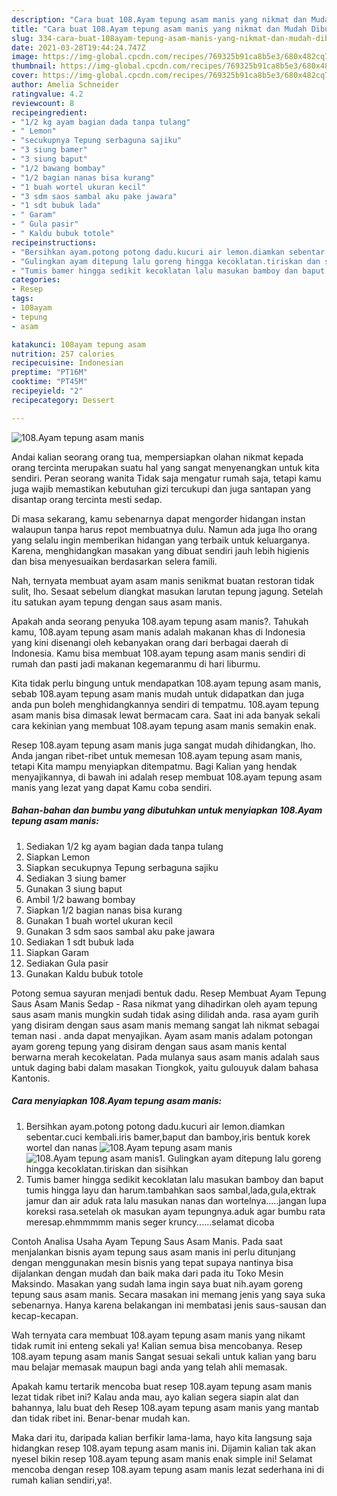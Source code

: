 ```yaml
---
description: "Cara buat 108.Ayam tepung asam manis yang nikmat dan Mudah Dibuat"
title: "Cara buat 108.Ayam tepung asam manis yang nikmat dan Mudah Dibuat"
slug: 334-cara-buat-108ayam-tepung-asam-manis-yang-nikmat-dan-mudah-dibuat
date: 2021-03-28T19:44:24.747Z
image: https://img-global.cpcdn.com/recipes/769325b91ca8b5e3/680x482cq70/108ayam-tepung-asam-manis-foto-resep-utama.jpg
thumbnail: https://img-global.cpcdn.com/recipes/769325b91ca8b5e3/680x482cq70/108ayam-tepung-asam-manis-foto-resep-utama.jpg
cover: https://img-global.cpcdn.com/recipes/769325b91ca8b5e3/680x482cq70/108ayam-tepung-asam-manis-foto-resep-utama.jpg
author: Amelia Schneider
ratingvalue: 4.2
reviewcount: 8
recipeingredient:
- "1/2 kg ayam bagian dada tanpa tulang"
- " Lemon"
- "secukupnya Tepung serbaguna sajiku"
- "3 siung bamer"
- "3 siung baput"
- "1/2 bawang bombay"
- "1/2 bagian nanas bisa kurang"
- "1 buah wortel ukuran kecil"
- "3 sdm saos sambal aku pake jawara"
- "1 sdt bubuk lada"
- " Garam"
- " Gula pasir"
- " Kaldu bubuk totole"
recipeinstructions:
- "Bersihkan ayam.potong potong dadu.kucuri air lemon.diamkan sebentar.cuci kembali.iris bamer,baput dan bamboy,iris bentuk korek wortel dan nanas"
- "Gulingkan ayam ditepung lalu goreng hingga kecoklatan.tiriskan dan sisihkan"
- "Tumis bamer hingga sedikit kecoklatan lalu masukan bamboy dan baput tumis hingga layu dan harum.tambahkan saos sambal,lada,gula,ektrak jamur dan air aduk rata lalu masukan nanas dan wortelnya.....jangan lupa koreksi rasa.setelah ok masukan ayam tepungnya.aduk agar bumbu rata meresap.ehmmmmm manis seger kruncy......selamat dicoba"
categories:
- Resep
tags:
- 108ayam
- tepung
- asam

katakunci: 108ayam tepung asam 
nutrition: 257 calories
recipecuisine: Indonesian
preptime: "PT16M"
cooktime: "PT45M"
recipeyield: "2"
recipecategory: Dessert

---
```



![108.Ayam tepung asam manis](https://img-global.cpcdn.com/recipes/769325b91ca8b5e3/680x482cq70/108ayam-tepung-asam-manis-foto-resep-utama.jpg)

Andai kalian seorang orang tua, mempersiapkan olahan nikmat kepada orang tercinta merupakan suatu hal yang sangat menyenangkan untuk kita sendiri. Peran seorang  wanita Tidak saja mengatur rumah saja, tetapi kamu juga wajib memastikan kebutuhan gizi tercukupi dan juga santapan yang disantap orang tercinta mesti sedap.

Di masa  sekarang, kamu sebenarnya dapat mengorder hidangan instan walaupun tanpa harus repot membuatnya dulu. Namun ada juga lho orang yang selalu ingin memberikan hidangan yang terbaik untuk keluarganya. Karena, menghidangkan masakan yang dibuat sendiri jauh lebih higienis dan bisa menyesuaikan berdasarkan selera famili. 

Nah, ternyata membuat ayam asam manis senikmat buatan restoran tidak sulit, lho. Sesaat sebelum diangkat masukan larutan tepung jagung. Setelah itu satukan ayam tepung dengan saus asam manis.

Apakah anda seorang penyuka 108.ayam tepung asam manis?. Tahukah kamu, 108.ayam tepung asam manis adalah makanan khas di Indonesia yang kini disenangi oleh kebanyakan orang dari berbagai daerah di Indonesia. Kamu bisa membuat 108.ayam tepung asam manis sendiri di rumah dan pasti jadi makanan kegemaranmu di hari liburmu.

Kita tidak perlu bingung untuk mendapatkan 108.ayam tepung asam manis, sebab 108.ayam tepung asam manis mudah untuk didapatkan dan juga anda pun boleh menghidangkannya sendiri di tempatmu. 108.ayam tepung asam manis bisa dimasak lewat bermacam cara. Saat ini ada banyak sekali cara kekinian yang membuat 108.ayam tepung asam manis semakin enak.

Resep 108.ayam tepung asam manis juga sangat mudah dihidangkan, lho. Anda jangan ribet-ribet untuk memesan 108.ayam tepung asam manis, tetapi Kita mampu menyiapkan ditempatmu. Bagi Kalian yang hendak menyajikannya, di bawah ini adalah resep membuat 108.ayam tepung asam manis yang lezat yang dapat Kamu coba sendiri.

<!--inarticleads1-->

##### Bahan-bahan dan bumbu yang dibutuhkan untuk menyiapkan 108.Ayam tepung asam manis:

1. Sediakan 1/2 kg ayam bagian dada tanpa tulang
1. Siapkan  Lemon
1. Siapkan secukupnya Tepung serbaguna sajiku
1. Sediakan 3 siung bamer
1. Gunakan 3 siung baput
1. Ambil 1/2 bawang bombay
1. Siapkan 1/2 bagian nanas bisa kurang
1. Gunakan 1 buah wortel ukuran kecil
1. Gunakan 3 sdm saos sambal aku pake jawara
1. Sediakan 1 sdt bubuk lada
1. Siapkan  Garam
1. Sediakan  Gula pasir
1. Gunakan  Kaldu bubuk totole


Potong semua sayuran menjadi bentuk dadu. Resep Membuat Ayam Tepung Saus Asam Manis Sedap - Rasa nikmat yang dihadirkan oleh ayam tepung saus asam manis mungkin sudah tidak asing dilidah anda. rasa ayam gurih yang disiram dengan saus asam manis memang sangat lah nikmat sebagai teman nasi . anda dapat menyajikan. Ayam asam manis adalam potongan ayam goreng tepung yang disiram dengan saus asam manis kental berwarna merah kecokelatan. Pada mulanya saus asam manis adalah saus untuk daging babi dalam masakan Tiongkok, yaitu gulouyuk dalam bahasa Kantonis. 

<!--inarticleads2-->

##### Cara menyiapkan 108.Ayam tepung asam manis:

1. Bersihkan ayam.potong potong dadu.kucuri air lemon.diamkan sebentar.cuci kembali.iris bamer,baput dan bamboy,iris bentuk korek wortel dan nanas
<img src="https://img-global.cpcdn.com/steps/8853e00ec754ac1d/160x128cq70/108ayam-tepung-asam-manis-langkah-memasak-1-foto.jpg" alt="108.Ayam tepung asam manis"><img src="https://img-global.cpcdn.com/steps/b29a0745df46161c/160x128cq70/108ayam-tepung-asam-manis-langkah-memasak-1-foto.jpg" alt="108.Ayam tepung asam manis">1. Gulingkan ayam ditepung lalu goreng hingga kecoklatan.tiriskan dan sisihkan
1. Tumis bamer hingga sedikit kecoklatan lalu masukan bamboy dan baput tumis hingga layu dan harum.tambahkan saos sambal,lada,gula,ektrak jamur dan air aduk rata lalu masukan nanas dan wortelnya.....jangan lupa koreksi rasa.setelah ok masukan ayam tepungnya.aduk agar bumbu rata meresap.ehmmmmm manis seger kruncy......selamat dicoba


Contoh Analisa Usaha Ayam Tepung Saus Asam Manis. Pada saat menjalankan bisnis ayam tepung saus asam manis ini perlu ditunjang dengan menggunakan mesin bisnis yang tepat supaya nantinya bisa dijalankan dengan mudah dan baik maka dari pada itu Toko Mesin Maksindo. Masakan yang sudah lama ingin saya buat nih.ayam goreng tepung saus asam manis. Secara masakan ini memang jenis yang saya suka sebenarnya. Hanya karena belakangan ini membatasi jenis saus-sausan dan kecap-kecapan. 

Wah ternyata cara membuat 108.ayam tepung asam manis yang nikamt tidak rumit ini enteng sekali ya! Kalian semua bisa mencobanya. Resep 108.ayam tepung asam manis Sangat sesuai sekali untuk kalian yang baru mau belajar memasak maupun bagi anda yang telah ahli memasak.

Apakah kamu tertarik mencoba buat resep 108.ayam tepung asam manis lezat tidak ribet ini? Kalau anda mau, ayo kalian segera siapin alat dan bahannya, lalu buat deh Resep 108.ayam tepung asam manis yang mantab dan tidak ribet ini. Benar-benar mudah kan. 

Maka dari itu, daripada kalian berfikir lama-lama, hayo kita langsung saja hidangkan resep 108.ayam tepung asam manis ini. Dijamin kalian tak akan nyesel bikin resep 108.ayam tepung asam manis enak simple ini! Selamat mencoba dengan resep 108.ayam tepung asam manis lezat sederhana ini di rumah kalian sendiri,ya!.

